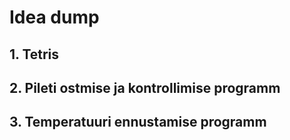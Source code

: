 # Idea dump

## 1. Tetris


## 2. Pileti ostmise ja kontrollimise programm


## 3. Temperatuuri ennustamise programm

